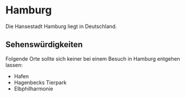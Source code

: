 # Hamburg

Die Hansestadt Hamburg liegt in Deutschland.

## Sehenswürdigkeiten

Folgende Orte sollte sich keiner bei einem Besuch in Hamburg entgehen lassen:
* Hafen
* Hagenbecks Tierpark
* Elbphilharmonie